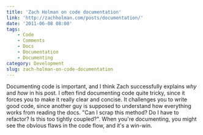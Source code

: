 ```yaml
---
title: 'Zach Holman on code documentation'
link: 'http://zachholman.com/posts/documentation/'
date: '2011-06-08 08:00'
tags:
    - Code
    - Comments
    - Docs
    - Documentation
    - Documenting
category: Development
slug: zach-holman-on-code-documentation
---
```


Documenting code is important, and I think Zach successfully explains _why_ and _how_ in his post. I often find documenting code quite tricky, since it forces you to make it really clear and concise. It challenges you to write good code, since another guy is supposed to understand how everything works from reading the docs. "Can I scrap this method? Do I have to refactor? Is this too tightly coupled?". When you're documenting, you might see the obvious flaws in the code flow, and it's a win-win.
